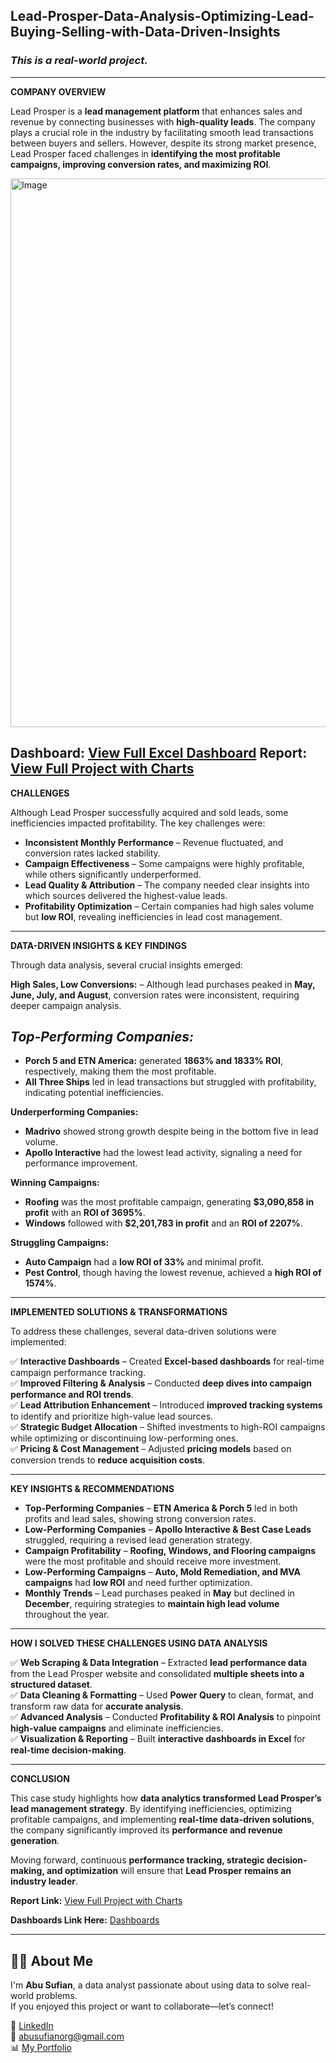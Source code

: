 ## Lead-Prosper-Data-Analysis-Optimizing-Lead-Buying-Selling-with-Data-Driven-Insights
### *This is a real-world project.*
---
**COMPANY OVERVIEW** 

Lead Prosper is a **lead management platform** that enhances sales and revenue by connecting businesses with **high-quality leads**. The company plays a crucial role in the industry by facilitating smooth lead transactions between buyers and sellers. However, despite its strong market presence, Lead Prosper faced challenges in **identifying the most profitable campaigns, improving conversion rates, and maximizing ROI**.  

<img width="878" alt="Image" src="https://github.com/user-attachments/assets/7e160f6b-820c-4d0d-8165-913487676818" />

**Dashboard:** [View Full Excel Dashboard](https://1drv.ms/x/c/d965216d2ae107e9/EV5w9WQZzB9Enr0ibvItlo0Bw388P7mmDkEYBT1rbbGW0w?e=XGi5lY)
**Report:** [View Full Project with Charts](https://github.com/AbuSufian-org/Lead-Prosper-Data-Analysis-Optimizing-Lead-Buying-Selling-with-Data-Driven-Insights/blob/main/Analysis3_Lead%20Prosper_PDF_Report_Mar2024%20to%20Dec2024_LP_Accounting.pdf)
---  

**CHALLENGES**  

Although Lead Prosper successfully acquired and sold leads, some inefficiencies impacted profitability. The key challenges were:  

- **Inconsistent Monthly Performance** – Revenue fluctuated, and conversion rates lacked stability.  
- **Campaign Effectiveness** – Some campaigns were highly profitable, while others significantly underperformed.  
- **Lead Quality & Attribution** – The company needed clear insights into which sources delivered the highest-value leads.  
- **Profitability Optimization** – Certain companies had high sales volume but **low ROI**, revealing inefficiencies in lead cost management.  

---  

**DATA-DRIVEN INSIGHTS & KEY FINDINGS**  

Through data analysis, several crucial insights emerged:  

**High Sales, Low Conversions:** – Although lead purchases peaked in **May, June, July, and August**, conversion rates were inconsistent, requiring deeper campaign analysis.  

## *Top-Performing Companies:*  
- **Porch 5 and ETN America:** generated **1863% and 1833% ROI**, respectively, making them the most profitable.  
- **All Three Ships** led in lead transactions but struggled with profitability, indicating potential inefficiencies.  

**Underperforming Companies:**  
- **Madrivo** showed strong growth despite being in the bottom five in lead volume.  
- **Apollo Interactive** had the lowest lead activity, signaling a need for performance improvement.  

**Winning Campaigns:**  
- **Roofing** was the most profitable campaign, generating **$3,090,858 in profit** with an **ROI of 3695%**.  
- **Windows** followed with **$2,201,783 in profit** and an **ROI of 2207%**.  

**Struggling Campaigns:**  
- **Auto Campaign** had a **low ROI of 33%** and minimal profit.  
- **Pest Control**, though having the lowest revenue, achieved a **high ROI of 1574%**.  

---  

**IMPLEMENTED SOLUTIONS & TRANSFORMATIONS**  

To address these challenges, several data-driven solutions were implemented:  

✅ **Interactive Dashboards** – Created **Excel-based dashboards** for real-time campaign performance tracking.  
✅ **Improved Filtering & Analysis** – Conducted **deep dives into campaign performance and ROI trends**.  
✅ **Lead Attribution Enhancement** – Introduced **improved tracking systems** to identify and prioritize high-value lead sources.  
✅ **Strategic Budget Allocation** – Shifted investments to high-ROI campaigns while optimizing or discontinuing low-performing ones.  
✅ **Pricing & Cost Management** – Adjusted **pricing models** based on conversion trends to **reduce acquisition costs**.  

---  

**KEY INSIGHTS & RECOMMENDATIONS**  

- **Top-Performing Companies** – **ETN America & Porch 5** led in both profits and lead sales, showing strong conversion rates.  
- **Low-Performing Companies** – **Apollo Interactive & Best Case Leads** struggled, requiring a revised lead generation strategy.  
- **Campaign Profitability** – **Roofing, Windows, and Flooring campaigns** were the most profitable and should receive more investment.  
- **Low-Performing Campaigns** – **Auto, Mold Remediation, and MVA campaigns** had **low ROI** and need further optimization.  
- **Monthly Trends** – Lead purchases peaked in **May** but declined in **December**, requiring strategies to **maintain high lead volume** throughout the year.  

---  

**HOW I SOLVED THESE CHALLENGES USING DATA ANALYSIS**  

✅ **Web Scraping & Data Integration** – Extracted **lead performance data** from the Lead Prosper website and consolidated **multiple sheets into a structured dataset**.  
✅ **Data Cleaning & Formatting** – Used **Power Query** to clean, format, and transform raw data for **accurate analysis**.  
✅ **Advanced Analysis** – Conducted **Profitability & ROI Analysis** to pinpoint **high-value campaigns** and eliminate inefficiencies.  
✅ **Visualization & Reporting** – Built **interactive dashboards in Excel** for **real-time decision-making**.  

---  

**CONCLUSION**  

This case study highlights how **data analytics transformed Lead Prosper’s lead management strategy**. By identifying inefficiencies, optimizing profitable campaigns, and implementing **real-time data-driven solutions**, the company significantly improved its **performance and revenue generation**.  

Moving forward, continuous **performance tracking, strategic decision-making, and optimization** will ensure that **Lead Prosper remains an industry leader**.

**Report Link:** [View Full Project with Charts](https://github.com/AbuSufian-org/Lead-Prosper-Data-Analysis-Optimizing-Lead-Buying-Selling-with-Data-Driven-Insights/blob/main/Analysis3_Lead%20Prosper_PDF_Report_Mar2024%20to%20Dec2024_LP_Accounting.pdf)

**Dashboards Link Here:** [Dashboards](https://1drv.ms/x/c/d965216d2ae107e9/EV5w9WQZzB9Enr0ibvItlo0Bw388P7mmDkEYBT1rbbGW0w?e=XGi5lY)

---

## 🧑‍💻 About Me

I'm **Abu Sufian**, a data analyst passionate about using data to solve real-world problems.  
If you enjoyed this project or want to collaborate—let’s connect!

🔗 [LinkedIn](https://www.linkedin.com/in/abusufianorg/)  
📧 abusufianorg@gmail.com  
📊 [My Portfolio](https://github.com/AbuSufian-org/)

